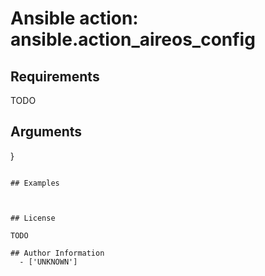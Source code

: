 # Ansible action: ansible.action_aireos_config





## Requirements

TODO

## Arguments

}
```

## Examples



## License

TODO

## Author Information
  - ['UNKNOWN']
